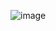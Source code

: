 ![image](https://github.com/Jason89967/EC2024/assets/162284478/88635e15-9f30-4aef-b487-b8c51e0a02cc)
